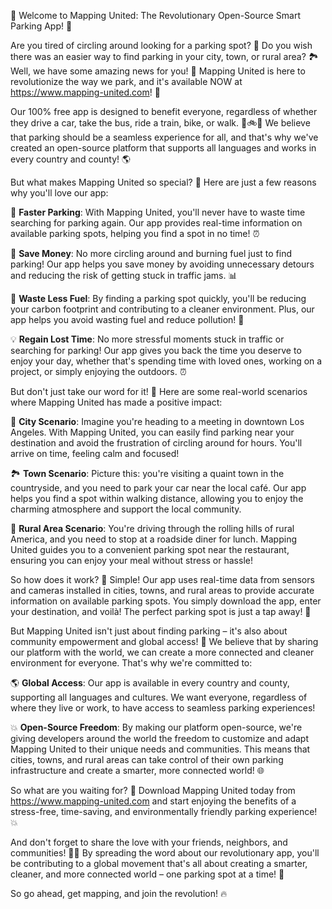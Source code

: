 🚀 Welcome to Mapping United: The Revolutionary Open-Source Smart Parking App! 🚀

Are you tired of circling around looking for a parking spot? 🚗 Do you wish there was an easier way to find parking in your city, town, or rural area? 🏞️ Well, we have some amazing news for you! 📣 Mapping United is here to revolutionize the way we park, and it's available NOW at https://www.mapping-united.com! 🎉

Our 100% free app is designed to benefit everyone, regardless of whether they drive a car, take the bus, ride a train, bike, or walk. 🚌🚲🛬 We believe that parking should be a seamless experience for all, and that's why we've created an open-source platform that supports all languages and works in every country and county! 🌎

But what makes Mapping United so special? 🤔 Here are just a few reasons why you'll love our app:

🚀 **Faster Parking**: With Mapping United, you'll never have to waste time searching for parking again. Our app provides real-time information on available parking spots, helping you find a spot in no time! ⏰

💸 **Save Money**: No more circling around and burning fuel just to find parking! Our app helps you save money by avoiding unnecessary detours and reducing the risk of getting stuck in traffic jams. 📊

🌟 **Waste Less Fuel**: By finding a parking spot quickly, you'll be reducing your carbon footprint and contributing to a cleaner environment. Plus, our app helps you avoid wasting fuel and reduce pollution! 🌿

💡 **Regain Lost Time**: No more stressful moments stuck in traffic or searching for parking! Our app gives you back the time you deserve to enjoy your day, whether that's spending time with loved ones, working on a project, or simply enjoying the outdoors. ⏰

But don't just take our word for it! 🤔 Here are some real-world scenarios where Mapping United has made a positive impact:

🌆 **City Scenario**: Imagine you're heading to a meeting in downtown Los Angeles. With Mapping United, you can easily find parking near your destination and avoid the frustration of circling around for hours. You'll arrive on time, feeling calm and focused!

🏞️ **Town Scenario**: Picture this: you're visiting a quaint town in the countryside, and you need to park your car near the local café. Our app helps you find a spot within walking distance, allowing you to enjoy the charming atmosphere and support the local community.

🚗 **Rural Area Scenario**: You're driving through the rolling hills of rural America, and you need to stop at a roadside diner for lunch. Mapping United guides you to a convenient parking spot near the restaurant, ensuring you can enjoy your meal without stress or hassle!

So how does it work? 🤔 Simple! Our app uses real-time data from sensors and cameras installed in cities, towns, and rural areas to provide accurate information on available parking spots. You simply download the app, enter your destination, and voilà! The perfect parking spot is just a tap away! 📱

But Mapping United isn't just about finding parking – it's also about community empowerment and global access! 💪 We believe that by sharing our platform with the world, we can create a more connected and cleaner environment for everyone. That's why we're committed to:

🌎 **Global Access**: Our app is available in every country and county, supporting all languages and cultures. We want everyone, regardless of where they live or work, to have access to seamless parking experiences!

💥 **Open-Source Freedom**: By making our platform open-source, we're giving developers around the world the freedom to customize and adapt Mapping United to their unique needs and communities. This means that cities, towns, and rural areas can take control of their own parking infrastructure and create a smarter, more connected world! 🌐

So what are you waiting for? 🤔 Download Mapping United today from https://www.mapping-united.com and start enjoying the benefits of a stress-free, time-saving, and environmentally friendly parking experience! 💥

And don't forget to share the love with your friends, neighbors, and communities! 📱💬 By spreading the word about our revolutionary app, you'll be contributing to a global movement that's all about creating a smarter, cleaner, and more connected world – one parking spot at a time! 🌟

So go ahead, get mapping, and join the revolution! 🔥
